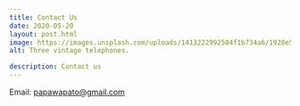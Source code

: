 ```yaml
---
title: Contact Us
date: 2020-05-20
layout: post.html
image: https://images.unsplash.com/uploads/1413222992504f1b734a6/1928e537?ixlib=rb-1.2.1&ixid=eyJhcHBfaWQiOjEyMDd9&auto=format&fit=crop&w=3300&q=80
alt: Three vintage telephones.

description: Contact us
---
```


Email: papawapato@gmail.com